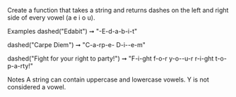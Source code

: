 Create a function that takes a string and returns dashes on the left and right side of every vowel (a e i o u).

Examples
dashed("Edabit") ➞ "-E-d-a-b-i-t"

dashed("Carpe Diem") ➞ "C-a-rp-e- D-i--e-m"

dashed("Fight for your right to party!") ➞ "F-i-ght f-o-r y-o--u-r r-i-ght t-o- p-a-rty!"

Notes
A string can contain uppercase and lowercase vowels.
Y is not considered a vowel.